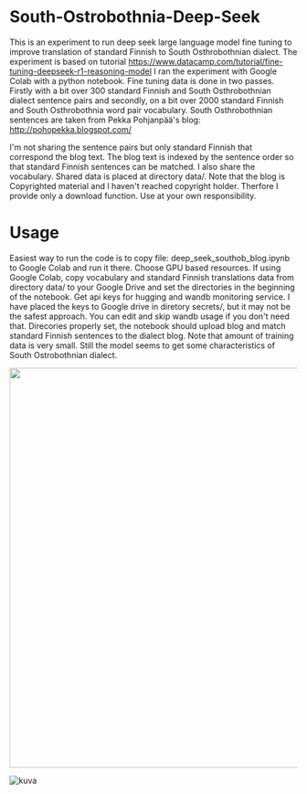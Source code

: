 # South-Ostrobothnia-Deep-Seek

This is an experiment to run deep seek large language model fine tuning to improve translation of standard Finnish to South Osthrobothnian dialect. The experiment is based on tutorial https://www.datacamp.com/tutorial/fine-tuning-deepseek-r1-reasoning-model
I ran the experiment with Google Colab with a python notebook. Fine tuning data is done in two passes. Firstly with a bit over 300 standard Finnish and South Osthrobothnian dialect sentence pairs and secondly, on a bit over 2000 standard Finnish and South Osthrobothnia word pair vocabulary. South Osthrobothnian sentences are taken from Pekka Pohjanpää's blog: http://pohopekka.blogspot.com/ 

I'm not sharing the sentence pairs but only standard Finnish that correspond the blog text. The blog text is indexed by the sentence order so that standard Finnish sentences can be matched. I also share the vocabulary. Shared data is placed at directory data/. Note that the blog is Copyrighted material and I haven't reached copyright holder. Therfore I provide only a download function. Use at your own responsibility.

# Usage

Easiest way to run the code is to copy file:
deep_seek_southob_blog.ipynb
to Google Colab and run it there. Choose GPU based resources. If using Google Colab, copy vocabulary and standard Finnish translations data from directory data/ to your Google Drive and set the directories in the beginning of the notebook. Get api keys for hugging and wandb monitoring service. I have placed the keys to Google drive in diretory secrets/, but it may not be the safest approach. You can edit and skip wandb usage if you don't need that. Direcories properly set, the notebook should upload blog and match standard Finnish sentences to the dialect blog. Note that amount of training data is very small. Still the model seems to get some characteristics of South Ostrobothnian dialect.


<img src="https://github.com/user-attachments/assets/168a7010-3738-4f8d-bff1-a3f95e8281ad" width="700" />

![kuva](https://github.com/user-attachments/assets/45d3c005-f401-4848-9b4e-06e09415dcef)
